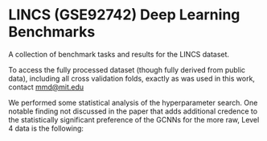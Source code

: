 # LINCS (GSE92742) Deep Learning Benchmarks
A collection of benchmark tasks and results for the LINCS dataset.

To access the fully processed dataset (though fully derived from public data), including all cross validation folds, exactly as was used in this work, contact [mmd@mit.edu](mailto:mmd@mit.edu)

We performed some statistical analysis of the hyperparameter search. One notable finding not discussed in the paper that adds additional credence to the statistically significant preference of the GCNNs for the more raw, Level 4 data is the following:
